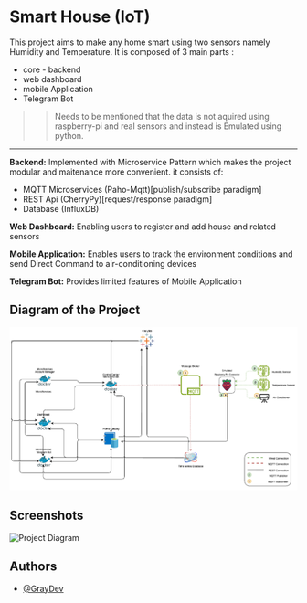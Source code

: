 
# Smart House (IoT)
This project aims to make any home smart using two sensors namely Humidity and Temperature. It is composed of 3 main parts : 
- core - backend
- web dashboard
- mobile Application
- Telegram Bot

>>Needs to be mentioned that the data is not aquired using raspberry-pi and real sensors and instead is Emulated using python.
---
**Backend:**
Implemented with Microservice Pattern which makes the project modular and maitenance more convenient. it consists of:
- MQTT Microservices (Paho-Mqtt)[publish/subscribe paradigm]
- REST Api (CherryPy)[request/response paradigm]
- Database (InfluxDB)

**Web Dashboard:**
Enabling users to register and add house and related sensors

**Mobile Application:**
Enables users to track the environment conditions and send Direct Command to air-conditioning devices

**Telegram Bot:**
Provides limited features of Mobile Application

## Diagram of the Project
![Project Diagram](https://github.com/A-M-Alizadeh/SmartHome2024/blob/main/Proposal/IOT-PoposalDiagram.png)

## Screenshots
![Project Diagram](https://via.placeholder.com/468x300?text=App+Screenshot+Here)
## Authors

- [@GrayDev](https://github.com/A-M-Alizadeh)

